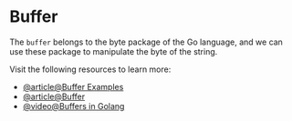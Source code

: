 # Buffer

The `buffer` belongs to the byte package of the Go language, and we can use these package to manipulate the byte of the string.

Visit the following resources to learn more:

- [@article@Buffer Examples](https://pkg.go.dev/bytes#example-Buffer)
- [@article@Buffer](https://www.educba.com/golang-buffer/)
- [@video@Buffers in Golang](https://www.youtube.com/watch?v=NoDRq6Twkts)
